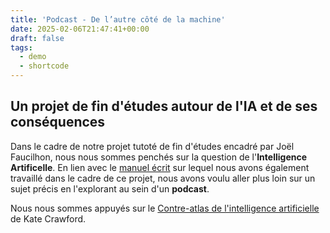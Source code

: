 ```yaml
---
title: 'Podcast - De l’autre côté de la machine'
date: 2025-02-06T21:47:41+00:00
draft: false
tags:
  - demo
  - shortcode
---
```

## Un projet de fin d'études autour de l'IA et de ses conséquences 

Dans le cadre de notre projet tutoté de fin d'études encadré par Joël Faucilhon, nous nous sommes penchés sur la question de l'**Intelligence Artificelle**. En lien avec le [manuel écrit](/post/livre-numérique-de-lautre-côté-de-la-machine/) sur lequel nous avons également travaillé dans le cadre de ce projet, nous avons voulu aller plus loin sur un sujet précis en l'explorant au sein d'un **podcast**.

Nous nous sommes appuyés sur le [Contre-atlas de l'intelligence artificielle](https://www.zulma.fr/livre/contre-atlas-de-lintelligence-artificielle/) de Kate Crawford. 